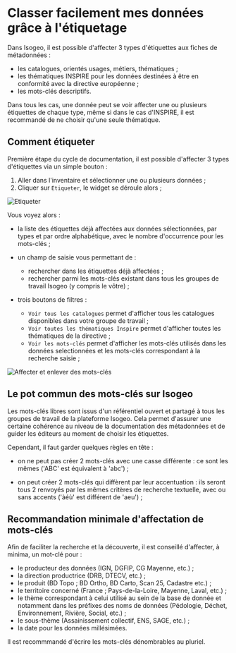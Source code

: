 # Classer facilement mes données grâce à l&apos;étiquetage

Dans Isogeo, il est possible d&apos;affecter 3 types d&apos;étiquettes aux fiches de métadonnées :

* les catalogues, orientés usages, métiers, thématiques ;
* les thématiques INSPIRE pour les données destinées à être en conformité avec la directive européenne ;
* les mots-clés descriptifs.

Dans tous les cas, une donnée peut se voir affecter une ou plusieurs étiquettes de chaque type, même si dans le cas d&apos;INSPIRE, il est recommandé de ne choisir qu&apos;une seule thématique.

## Comment étiqueter

Première étape du cycle de documentation, il est possible d&apos;affecter 3 types d&apos;étiquettes via un simple bouton :

1.	Aller dans l&apos;inventaire et sélectionner une ou plusieurs données ;
2.	Cliquer sur `Etiqueter`, le widget se déroule alors ;

![Etiqueter](/assets/inv_edit_tags_widget.png "Widget étiquetage")

Vous voyez alors :

* la liste des étiquettes déjà affectées aux données sélectionnées, par types et par ordre alphabétique, avec le nombre d&apos;occurrence pour les mots-clés ;
* un champ de saisie vous permettant de :
  * rechercher dans les étiquettes déjà affectées ;
  * rechercher parmi les mots-clés existant dans tous les groupes de travail Isogeo (y compris le vôtre) ;

* trois boutons de filtres :
  * `Voir tous les catalogues` permet d&apos;afficher tous les catalogues disponibles dans votre groupe de travail ;
  * `Voir toutes les thématiques Inspire` permet d&apos;afficher toutes les thématiques de la directive ;
  * `Voir les mots-clés` permet d&apos;afficher les mots-clés utilisés dans les données selectionnées et les mots-clés correspondant à la recherche saisie ;

![Affecter et enlever des mots-clés](/assets/inv_edit_tags_keywords.gif "Mots-clés")

## Le pot commun des mots-clés sur Isogeo

Les mots-clés libres sont issus d&apos;un référentiel ouvert et partagé à tous les groupes de travail de la plateforme Isogeo. Cela permet d&apos;assurer une certaine cohérence au niveau de la documentation des métadonnées et de guider les éditeurs au moment de choisir les étiquettes.

Cependant, il faut garder quelques règles en tête :

* on ne peut pas créer 2 mots-clés avec une casse différente : ce sont les mêmes (&apos;ABC&apos; est équivalent à &apos;abc&apos;) ;

* on peut créer 2 mots-clés qui diffèrent par leur accentuation : ils seront tous 2 renvoyés par les mêmes critères de recherche textuelle, avec ou sans accents (&apos;àéù&apos; est différent de &apos;aeu&apos;) ;

## Recommandation minimale d'affectation de mots-clés

Afin de faciliter la recherche et la découverte, il est conseillé d'affecter, à minima, un mot-clé pour :

* le producteur des données (IGN, DGFIP, CG Mayenne, etc.) ;
* la direction productrice (DRB, DTECV, etc.) ;
* le produit (BD Topo ; BD Ortho, BD Carto, Scan 25, Cadastre etc.) ;
* le territoire concerné (France ; Pays-de-la-Loire, Mayenne, Laval, etc.) ;
* le thème correspondant à celui utilisé au sein de la base de donnée et notamment dans les préfixes des noms de données (Pédologie, Déchet, Environnement, Rivière, Social, etc.) ;
* le sous-thème (Assainissement collectif, ENS, SAGE, etc.) ;
* la date pour les données millésimées.

Il est recommmandé d'écrire les mots-clés dénombrables au pluriel.
